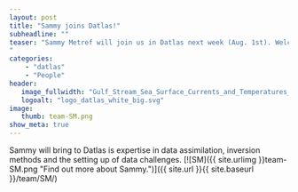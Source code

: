 ```yaml
---
layout: post
title: "Sammy joins Datlas!"
subheadline: ""
teaser: "Sammy Metref will join us in Datlas next week (Aug. 1st). Welcome to him!
"
categories:
    - "datlas"
    - "People"
header:
   image_fullwidth: "Gulf_Stream_Sea_Surface_Currents_and_Temperatures_NASA_SVS.jpg"
   logoalt: "logo_datlas_white_big.svg"
image:
   thumb: team-SM.png
show_meta: true
---
```

Sammy will bring to Datlas is expertise  in data assimilation, inversion methods and the setting up of data challenges. 
[![SM]({{ site.urlimg }}team-SM.png
 "Find out more about Sammy.")]({{ site.url }}{{ site.baseurl }}/team/SM/)
